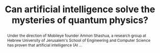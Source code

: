 ---
category: news
title: Can artificial intelligence solve the mysteries of quantum physics?
abstract: Under the direction of Mobileye founder Amnon Shashua, a research group at Hebrew University of Jerusalem's School of Engineering and Computer Science has proven that artificial intelligence (AI ...
publishedDateTime: 2019-03-13T11:31:00Z
sourceUrl: https://phys.org/news/2019-03-artificial-intelligence-mysteries-quantum-physics.html
type: webcontent

provider:
  name: Phys.org
  id: default
tags:
  - AI

images: 
  
---